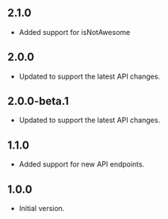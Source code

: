 ## 2.1.0

- Added support for isNotAwesome

## 2.0.0

- Updated to support the latest API changes.

## 2.0.0-beta.1

- Updated to support the latest API changes.

## 1.1.0

- Added support for new API endpoints.

## 1.0.0

- Initial version.
